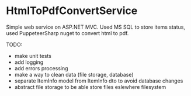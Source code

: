 # HtmlToPdfConvertService

Simple web service on ASP.NET MVC. Used MS SQL to store items status, used PuppeteerSharp nuget to convert html to pdf.

TODO:
- make unit tests
- add logging
- add errors processing
- make a way to clean data (file storage, database)
- separate ItemInfo model from ItemInfo dto to avoid database changes
- abstract file storage to be able store files eslewhere filesystem 
